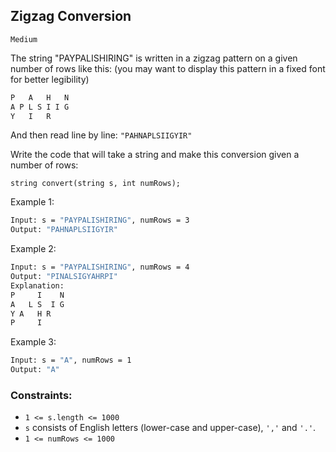 ## Zigzag Conversion

`Medium`

The string "PAYPALISHIRING" is written in a zigzag pattern on a given number of rows like this: (you may want to display this pattern in a fixed font for better legibility)

```sh
P   A   H   N
A P L S I I G
Y   I   R
```
And then read line by line: `"PAHNAPLSIIGYIR"`

Write the code that will take a string and make this conversion given a number of rows:

`string convert(string s, int numRows);`

 

Example 1:
```sh
Input: s = "PAYPALISHIRING", numRows = 3
Output: "PAHNAPLSIIGYIR"
```

Example 2:
```sh
Input: s = "PAYPALISHIRING", numRows = 4
Output: "PINALSIGYAHRPI"
Explanation:
P     I    N
A   L S  I G
Y A   H R
P     I
```

Example 3:
```sh
Input: s = "A", numRows = 1
Output: "A"
```
 

### Constraints:

- `1 <= s.length <= 1000`
- `s` consists of English letters (lower-case and upper-case), `','` and `'.'`.
- `1 <= numRows <= 1000`

